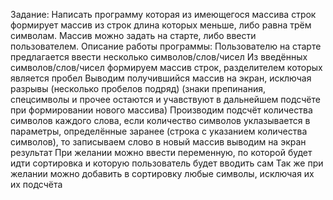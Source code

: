 Задание:
Написать программу которая из имеющегося массива строк формирует массив из строк длина которых меньше, либо равна трём символам. Массив можно задать на старте, либо ввести пользователем.
Описание работы программы:
Пользователю на старте предлагается ввести несколько символов/слов/чисел
Из введённых символов/слов/чисел формируем массив строк, разделителем которых является пробел
Выводим получившийся массив на экран, исключая разрывы (несколько пробелов подряд)
(знаки препинания, спецсимволы и прочее остаются и учавствуют в дальнейшем подсчёте при формировании нового массива)
Производим подсчёт количества символов каждого слова, если количество символов уклазывается в параметры, определённые заранее (строка с указанием количества символов), то записываем слово в новый массив
выводим на экран результат
При желании можно ввести переменную, по которой будет идти сортировка и которую пользователь будет вводить сам
Так же при желании можно добавить в сортировку любые символы, исключая их их подсчёта